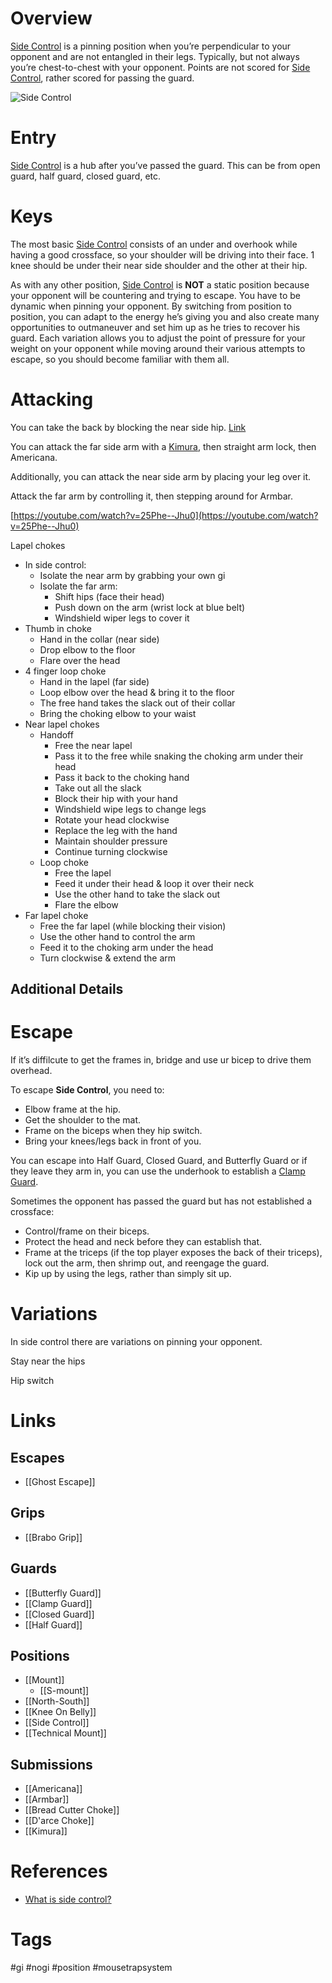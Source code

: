 # Overview
<u>Side Control</u> is a pinning position when you’re perpendicular to your opponent and are not entangled in their legs. Typically, but not always you’re chest-to-chest with your opponent. Points are not scored for <u>Side Control</u>, rather scored for passing the guard.

![Side Control](https://www.grapplearts.com/wp-content/uploads/2020/04/Side-Control-Pic-3.jpg)
# Entry
<u>Side Control</u> is a hub after you’ve passed the guard. This can be from open guard, half guard, closed guard, etc.
# Keys
The most basic <u>Side Control</u> consists of an under and overhook while having a good crossface, so your shoulder will be driving into their face. 1 knee should be under their near side shoulder and the other at their hip.

As with any other position, <u>Side Control</u> is **NOT** a static position because your opponent will be countering and trying to escape. You have to be dynamic when pinning your opponent. By switching from position to position, you can adapt to the energy he’s giving you and also create many opportunities to outmaneuver and set him up as he tries to recover his guard. Each variation allows you to adjust the point of pressure for your weight on your opponent while moving around their various attempts to escape, so you should become familiar with them all.
# Attacking
You can take the back by blocking the near side hip. [Link](https://www.youtube.com/watch?v=SZfpXrlMueg&list=PLEt17gB8NjJfyEwTlMr7ct8IAo225ei_f&index=16)

You can attack the far side arm with a [Kimura](obsidian://open?vault=Obsidian-BJJ-Notes&file=Submissions%2FKimura), then straight arm lock, then Americana.

Additionally, you can attack the near side arm by placing your leg over it.

Attack the far arm by controlling it, then stepping around for Armbar.

[https://youtube.com/watch?v=25Phe--Jhu0](https://youtube.com/watch?v=25Phe--Jhu0)

Lapel chokes
- In side control:
    - Isolate the near arm by grabbing your own gi
    - Isolate the far arm:
        - Shift hips (face their head)
        - Push down on the arm (wrist lock at blue belt)
        - Windshield wiper legs to cover it
- Thumb in choke
    - Hand in the collar (near side)
    - Drop elbow to the floor
    - Flare over the head
- 4 finger loop choke
    - Hand in the lapel (far side)
    - Loop elbow over the head & bring it to the floor
    - The free hand takes the slack out of their collar
    - Bring the choking elbow to your waist
- Near lapel chokes
    - Handoff
        - Free the near lapel
        - Pass it to the free while snaking the choking arm under their head
        - Pass it back to the choking hand
        - Take out all the slack
        - Block their hip with your hand
        - Windshield wipe legs to change legs
        - Rotate your head clockwise
        - Replace the leg with the hand
        - Maintain shoulder pressure
        - Continue turning clockwise
    - Loop choke
        - Free the lapel
        - Feed it under their head & loop it over their neck
        - Use the other hand to take the slack out
        - Flare the elbow
- Far lapel choke
    - Free the far lapel (while blocking their vision)
    - Use the other hand to control the arm
    - Feed it to the choking arm under the head
    - Turn clockwise & extend the arm

## Additional Details



# Escape
If it’s diffilcute to get the frames in, bridge and use ur bicep to drive them overhead.


To escape **Side Control**, you need to:
- Elbow frame at the hip.
- Get the shoulder to the mat.
- Frame on the biceps when they hip switch.
- Bring your knees/legs back in front of you.

You can escape into Half Guard, Closed Guard, and Butterfly Guard or if they leave they arm in, you can use the underhook to establish a [Clamp Guard](obsidian://open?vault=Obsidian-BJJ-Notes&file=Guards%2FClamp%20Guard).

Sometimes the opponent has passed the guard but has not established a crossface:
- Control/frame on their biceps.
- Protect the head and neck before they can establish that.
- Frame at the triceps (if the top player exposes the back of their triceps), lock out the arm, then shrimp out, and reengage the guard.
- Kip up by using the legs, rather than simply sit up.
# Variations
In side control there are variations on pinning your opponent.

Stay near the hips

Hip switch
# Links
## Escapes
- [[Ghost Escape]]
## Grips
- [[Brabo Grip]]
## Guards
- [[Butterfly Guard]]
- [[Clamp Guard]]
- [[Closed Guard]]
- [[Half Guard]]
## Positions
- [[Mount]]
	- [[S-mount]]
- [[North-South]]
- [[Knee On Belly]]
- [[Side Control]]
- [[Technical Mount]]
## Submissions
- [[Americana]]
- [[Armbar]]
- [[Bread Cutter Choke]]
- [[D'arce Choke]]
- [[Kimura]]
# References
- [What is side control?](https://www.grapplearts.com/what-is-side-control/)
# Tags
#gi #nogi #position #mousetrapsystem